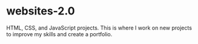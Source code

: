 # websites-2.0
HTML, CSS, and JavaScript projects. This is where I work on new projects to improve my skills and create a portfolio.
